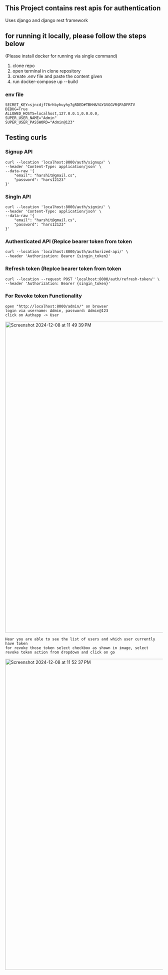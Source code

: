 ## This Project contains rest apis for authentication
Uses django and django rest framework 

## for running it locally, please follow the steps below
(Please install docker for running via single command)
1) clone repo
2) open terminal in clone repository
3) create .env file and paste the content given
4) run docker-compose up --build

### env file
	SECRET_KEY=sjncdjf76rhbyhuyhy7gRDED#TBHH&Y&YGVGGVR$R%DFRTV
	DEBUG=True
	ALLOWED_HOSTS=localhost,127.0.0.1,0.0.0.0,
	SUPER_USER_NAME="Admin"
	SUPER_USER_PASSWORD="Admin@123"

## Testing curls

### Signup API
	curl --location 'localhost:8000/auth/signup/' \
	--header 'Content-Type: application/json' \
	--data-raw '{
	    "email": "harshit@gmail.cs",
	    "password": "hars12123"
	}'

### SingIn API
	curl --location 'localhost:8000/auth/signin/' \
	--header 'Content-Type: application/json' \
	--data-raw '{
	    "email": "harshit@gmail.cs",
	    "password": "hars12123"
	}'

### Authenticated API (Replce bearer token from token 
	curl --location 'localhost:8000/auth/authorized-api/' \
	--header 'Authorization: Bearer {singin_token}'

### Refresh token (Replce bearer token from token 
	curl --location --request POST 'localhost:8000/auth/refresh-token/' \
	--header 'Authorization: Bearer {singin_token}'


### For Revoke token Functionality
	open "http://localhost:8000/admin/" on browser
 	login via username: Admin, password: Admin@123 
	click on Authapp -> User
  	
  <img width="995" alt="Screenshot 2024-12-08 at 11 49 39 PM" src="https://github.com/user-attachments/assets/3ad0f2e8-e90a-425b-a7c4-dc62b31ed0ca">

 	Hear you are able to see the list of users and which user currently have token
	for revoke those token select checkbox as shown in image, select revoke token action from dropdown and click on go
 <img width="995" alt="Screenshot 2024-12-08 at 11 52 37 PM" src="https://github.com/user-attachments/assets/4584da83-7e4b-4d44-a152-8d25e6ee3d09">




